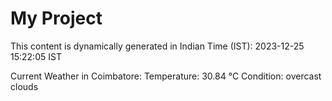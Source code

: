 # My Project

This content is dynamically generated in Indian Time (IST): 2023-12-25 15:22:05 IST


Current Weather in Coimbatore:
Temperature: 30.84 °C
Condition: overcast clouds

